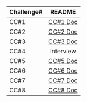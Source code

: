 | Challenge#   |      README |
|----------|:-------------:
| CC#1 | [CC#1 Doc](./CC1/README.md) |
| CC#2 | [CC#2 Doc](./CC2/README.md) |
| CC#3 | [CC#3 Doc](./CC3/README.md) |
| CC#4 | Interview |
| CC#5 | [CC#5 Doc](./CC5/README.md) |
| CC#6 | [CC#6 Doc](./CC6/README.md) |
| CC#7 | [CC#7 Doc](./CC7/README.md) |
| CC#8 | [CC#8 Doc](./CC8/README.md) |


